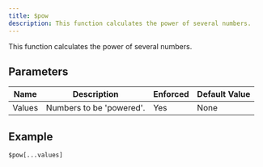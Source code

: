 ```yaml
---
title: $pow
description: This function calculates the power of several numbers.
---
```


This function calculates the power of several numbers.
## Parameters
|  Name  |       Description        | Enforced | Default Value |
|--------|--------------------------|----------|---------------|
| Values | Numbers to be 'powered'. | Yes      | None          |
## Example
```
$pow[...values]
```
